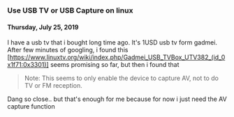 ### **Use USB TV or USB Capture on linux**
#### Thursday, July 25, 2019
I have a usb tv that i bought long time ago. It's 1USD usb tv form gadmei.
After few minutes of googling, i found this [https://www.linuxtv.org/wiki/index.php/Gadmei_USB_TVBox_UTV382_(id_0x1f71:0x3301)] 
seems promising so far, but then i found that

> Note: This seems to only enable the device to capture AV, not to do TV or FM reception. 

Dang so close.. but that's enough for me because for now i just need the AV capture function